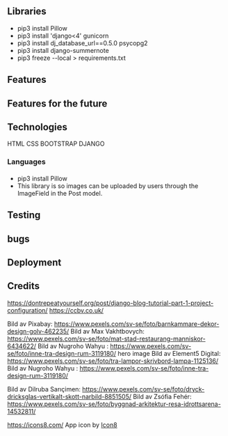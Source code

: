 ## Libraries 
* pip3 install Pillow  <!-- image library -->
* pip3 install 'django<4' gunicorn
* pip3 install dj_database_url==0.5.0 psycopg2
* pip3 install django-summernote
* pip3 freeze --local > requirements.txt

## Features

## Features for the future

## Technologies
HTML
CSS
BOOTSTRAP
DJANGO

### Languages

####
* pip3 install Pillow  <!-- image library -->
 * This library is so images can be uploaded by users through the ImageField in the Post model. 

## Testing

## bugs

## Deployment

## Credits
https://dontrepeatyourself.org/post/django-blog-tutorial-part-1-project-configuration/
https://ccbv.co.uk/

Bild av Pixabay: https://www.pexels.com/sv-se/foto/barnkammare-dekor-design-golv-462235/
Bild av Max Vakhtbovych: https://www.pexels.com/sv-se/foto/mat-stad-restaurang-manniskor-6434622/
Bild av Nugroho  Wahyu : https://www.pexels.com/sv-se/foto/inne-tra-design-rum-3119180/ hero image
Bild av Element5 Digital: https://www.pexels.com/sv-se/foto/tra-lampor-skrivbord-lampa-1125136/
Bild av Nugroho  Wahyu : https://www.pexels.com/sv-se/foto/inne-tra-design-rum-3119180/

Bild av Dilruba Sarıçimen: https://www.pexels.com/sv-se/foto/dryck-dricksglas-vertikalt-skott-narbild-8851505/
Bild av Zsófia Fehér: https://www.pexels.com/sv-se/foto/byggnad-arkitektur-resa-idrottsarena-14532811/

https://icons8.com/
App icon by <a href="https://icons8.com/">Icon8</a>
        
      